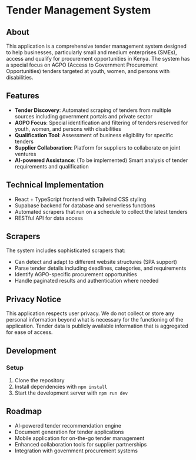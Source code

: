 # Tender Management System

## About

This application is a comprehensive tender management system designed to help businesses, particularly small and medium enterprises (SMEs), access and qualify for procurement opportunities in Kenya. The system has a special focus on AGPO (Access to Government Procurement Opportunities) tenders targeted at youth, women, and persons with disabilities.

## Features

- **Tender Discovery**: Automated scraping of tenders from multiple sources including government portals and private sector
- **AGPO Focus**: Special identification and filtering of tenders reserved for youth, women, and persons with disabilities
- **Qualification Tool**: Assessment of business eligibility for specific tenders
- **Supplier Collaboration**: Platform for suppliers to collaborate on joint ventures
- **AI-powered Assistance**: (To be implemented) Smart analysis of tender requirements and qualification

## Technical Implementation

- React + TypeScript frontend with Tailwind CSS styling
- Supabase backend for database and serverless functions
- Automated scrapers that run on a schedule to collect the latest tenders
- RESTful API for data access

## Scrapers

The system includes sophisticated scrapers that:
- Can detect and adapt to different website structures (SPA support)
- Parse tender details including deadlines, categories, and requirements
- Identify AGPO-specific procurement opportunities
- Handle paginated results and authentication where needed

## Privacy Notice

This application respects user privacy. We do not collect or store any personal information beyond what is necessary for the functioning of the application. Tender data is publicly available information that is aggregated for ease of access.

## Development

### Setup

1. Clone the repository
2. Install dependencies with `npm install`
3. Start the development server with `npm run dev`

## Roadmap

- AI-powered tender recommendation engine
- Document generation for tender applications
- Mobile application for on-the-go tender management
- Enhanced collaboration tools for supplier partnerships
- Integration with government procurement systems